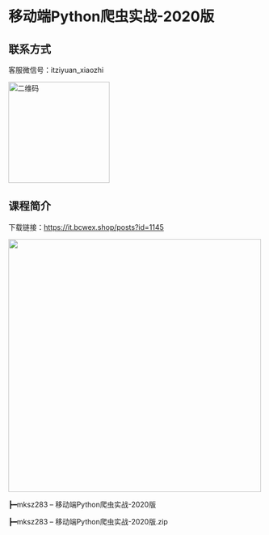 # 移动端Python爬虫实战-2020版

## 联系方式

客服微信号：itziyuan_xiaozhi

<img src="https://ziyuanyun.oss-cn-guangzhou.aliyuncs.com/common/20240614073449/666b82192834a.jpg" width="200" height="200" alt="二维码">

## 课程简介

下载链接：https://it.bcwex.shop/posts?id=1145

<img src="https://ziyuanyun.oss-cn-guangzhou.aliyuncs.com/yun/20240515153624/664465f890a25.jpg" width="500" alt="">

  ┣━mksz283 &#8211; 移动端Python爬虫实战-2020版

 ┣━mksz283 &#8211; 移动端Python爬虫实战-2020版.zip

  